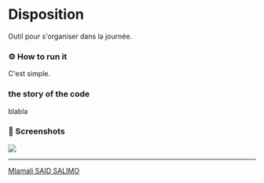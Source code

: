 # Disposition
Outil pour s'organiser dans la journée.

### ⚙ How to run it
C'est simple.

### the story of the code
blabla
### 📸 Screenshots 

<img src="img/screen%20(1).png">


---
[Mlamali SAID SALIMO](https://www.linkedin.com/in/mlamalisaidsalimo)  <br/>
